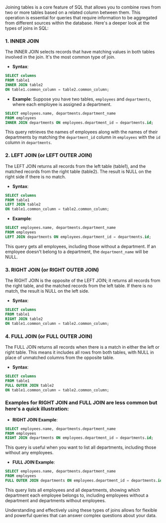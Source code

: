 Joining tables is a core feature of SQL that allows you to combine rows from two or more tables based on a related column between them. This operation is essential for queries that require information to be aggregated from different sources within the database. Here's a deeper look at the types of joins in SQL:

### 1. INNER JOIN

The INNER JOIN selects records that have matching values in both tables involved in the join. It's the most common type of join.

- **Syntax**:
```sql
SELECT columns
FROM table1
INNER JOIN table2
ON table1.common_column = table2.common_column;
```

- **Example**:
Suppose you have two tables, `employees` and `departments`, where each employee is assigned a department.
```sql
SELECT employees.name, departments.department_name
FROM employees
INNER JOIN departments ON employees.department_id = departments.id;
```
This query retrieves the names of employees along with the names of their departments by matching the `department_id` column in `employees` with the `id` column in `departments`.

### 2. LEFT JOIN (or LEFT OUTER JOIN)

The LEFT JOIN returns all records from the left table (table1), and the matched records from the right table (table2). The result is NULL on the right side if there is no match.

- **Syntax**:
```sql
SELECT columns
FROM table1
LEFT JOIN table2
ON table1.common_column = table2.common_column;
```

- **Example**:
```sql
SELECT employees.name, departments.department_name
FROM employees
LEFT JOIN departments ON employees.department_id = departments.id;
```
This query gets all employees, including those without a department. If an employee doesn't belong to a department, the `department_name` will be NULL.

### 3. RIGHT JOIN (or RIGHT OUTER JOIN)

The RIGHT JOIN is the opposite of the LEFT JOIN; it returns all records from the right table, and the matched records from the left table. If there is no match, the result is NULL on the left side.

- **Syntax**:
```sql
SELECT columns
FROM table1
RIGHT JOIN table2
ON table1.common_column = table2.common_column;
```

### 4. FULL JOIN (or FULL OUTER JOIN)

The FULL JOIN returns all records when there is a match in either the left or right table. This means it includes all rows from both tables, with NULL in place of unmatched columns from the opposite table.

- **Syntax**:
```sql
SELECT columns
FROM table1
FULL OUTER JOIN table2
ON table1.common_column = table2.common_column;
```

### Examples for RIGHT JOIN and FULL JOIN are less common but here's a quick illustration:

- **RIGHT JOIN Example**:
```sql
SELECT employees.name, departments.department_name
FROM employees
RIGHT JOIN departments ON employees.department_id = departments.id;
```
This query is useful when you want to list all departments, including those without any employees.

- **FULL JOIN Example**:
```sql
SELECT employees.name, departments.department_name
FROM employees
FULL OUTER JOIN departments ON employees.department_id = departments.id;
```
This query lists all employees and all departments, showing which department each employee belongs to, including employees without a department and departments without employees.

Understanding and effectively using these types of joins allows for flexible and powerful queries that can answer complex questions about your data.